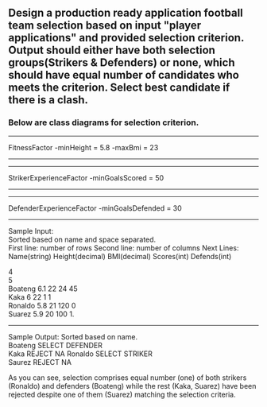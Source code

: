 ## Design a production ready application football team selection based on input "player applications" and provided selection criterion. Output should either have both selection groups(Strikers & Defenders) or none, which should have equal number of candidates who meets the criterion. Select best candidate if there is a clash.

### Below are class diagrams for selection criterion.
____
FitnessFactor
-minHeight = 5.8 -maxBmi = 23
______

______
StrikerExperienceFactor
-minGoalsScored = 50
______

______
DefenderExperienceFactor
-minGoalsDefended = 30
______

Sample Input:    
Sorted based on name and space separated.     
First line: number of rows
Second line: number of columns
Next Lines: Name(string) Height(decimal) BMI(decimal) Scores(int) Defends(int)

4   
5    
Boateng 6.1 22 24 45   
Kaka 6 22 1 1    
Ronaldo 5.8 21 120 0   
Suarez 5.9 20 100 1.  

____
Sample Output:
Sorted based on name.   
Boateng SELECT DEFENDER      
Kaka REJECT NA
Ronaldo SELECT STRIKER   
Saurez REJECT NA


As you can see, selection comprises equal number (one) of both strikers (Ronaldo) and defenders (Boateng) while the rest (Kaka, Suarez) have been rejected despite one of them (Suarez) matching the selection criteria.
